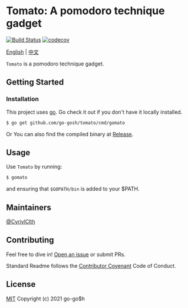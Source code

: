 # Tomato: A pomodoro technique gadget

[![Build Status](https://travis-ci.com/go-gosh/tomato.svg?branch=main)](https://travis-ci.com/go-gosh/tomato) [![codecov](https://codecov.io/gh/go-gosh/tomato/branch/main/graph/badge.svg?token=E95nOwSpCL)](https://codecov.io/gh/go-gosh/tomato)

[English](README.md) | [中文](README-zh.md)

`Tomato` is a pomodoro technique gadget.

## Getting Started

### Installation

This project uses [go](https://golang.org). Go check it out if you don't have it locally installed.

```sh
$ go get github.com/go-gosh/tomato/cmd/gomato
```

Or You can also find the compiled binary at [Release](https://github.com/go-gosh/tomato/releases).

## Usage

Use `Tomato` by running:

```sh
$ gomato
```

and ensuring that `$GOPATH/bin` is added to your $PATH.

## Maintainers

[@CyrivlClth](https://github.com/CyrivlClth)

## Contributing

Feel free to dive in! [Open an issue](https://github.com/go-gosh/tomato/issues/new) or submit PRs.

Standard Readme follows the [Contributor Covenant](http://contributor-covenant.org/version/1/3/0/) Code of Conduct.

## License

[MIT](LICENSE) Copyright (c) 2021 go-go$h
